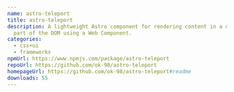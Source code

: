 ```yaml
---
name: astro-teleport
title: astro-teleport
description: A lightweight Astro component for rendering content in a different
  part of the DOM using a Web Component.
categories:
  - css+ui
  - frameworks
npmUrl: https://www.npmjs.com/package/astro-teleport
repoUrl: https://github.com/ok-98/astro-teleport
homepageUrl: https://github.com/ok-98/astro-teleport#readme
downloads: 55
---
```

